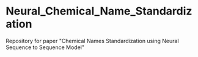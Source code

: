 # Neural_Chemical_Name_Standardization
Repository for paper "Chemical Names Standardization using Neural Sequence to Sequence Model"
